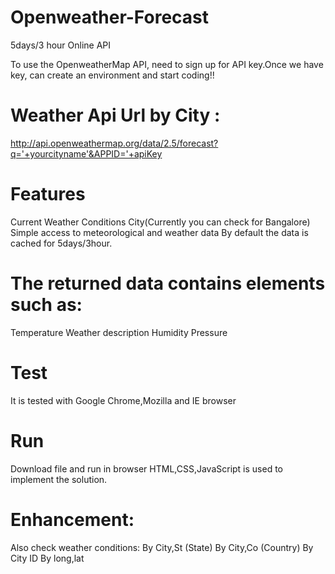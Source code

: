 # Openweather-Forecast
5days/3 hour Online API

To use the OpenweatherMap API, need to sign up for API key.Once we have key, can create an environment and start coding!!
# Weather Api Url by City :
http://api.openweathermap.org/data/2.5/forecast?q='+yourcityname'&APPID='+apiKey

# Features

Current Weather Conditions
City(Currently you can check for Bangalore)
Simple access to meteorological and weather data
By default the data is cached for 5days/3hour.

# The returned data contains elements such as:

Temperature
Weather description
Humidity
Pressure

# Test
It is tested with Google Chrome,Mozilla and IE browser

# Run
Download file and run in browser
HTML,CSS,JavaScript is used to implement the solution.

# Enhancement:
Also check weather conditions:
By City,St (State)
By City,Co (Country)
By City ID
By long,lat
